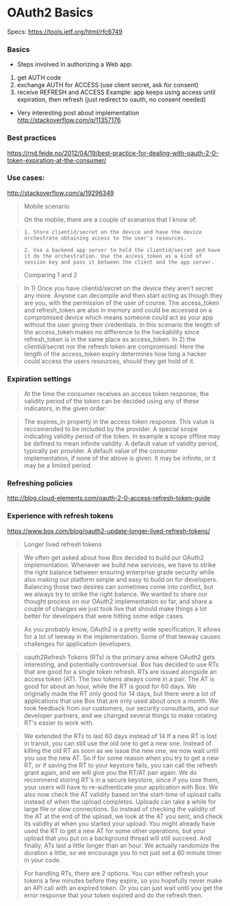 # OAuth2 Basics
Specs: https://tools.ietf.org/html/rfc6749


### Basics

- Steps involved in authorizing a Web app:
1. get AUTH code
2. exchange AUTH for ACCESS (use client secret, ask for consent)
3. receive REFRESH and ACCESS
Example: app keeps using access until expiration, then refresh (just redirect to oauth, no consent needed)

- Very interesting post about implementation
http://stackoverflow.com/q/11357176


### Best practices

https://rnd.feide.no/2012/04/19/best-practice-for-dealing-with-oauth-2-0-token-expiration-at-the-consumer/



### Use cases:
http://stackoverflow.com/a/19296349

> Mobile scenario
>
> On the mobile, there are a couple of scenarios that I know of:

>     1. Store clientid/secret on the device and have the device orchestrate obtaining access to the user's resources.

>     2. Use a backend app server to hold the clientid/secret and have it do the orchestration. Use the access_token as a kind of session key and pass it between the client and the app server.

> Comparing 1 and 2

> In 1) Once you have clientid/secret on the device they aren't secret any more. Anyone can decompile and then start acting as though they are you, with the permission of the user of course. The access_token and refresh_token are also in memory and could be accessed on a compromised device which means someone could act as your app without the user giving their credentials. In this scenario the length of the access_token makes no difference to the hackability since refresh_token is in the same place as access_token. In 2) the clientid/secret nor the refresh token are compromised. Here the length of the access_token expiry determines how long a hacker could access the users resources, should they get hold of it.

### Expiration settings

> At the time the consumer receives an access token response, the validity period of the token can be decided using any of these indicators, in the given order:

>    The expires_in property in the access token response. This value is reccomended to be included by the provider.
>    A special scope indicating validity period of the token. In example a scope offline may be defined to mean infinite validity.
>    A default value of validity period, typically per provider.
>    A default value of the consumer implementation, if none of the above is given. It may be infinite, or it may be a limited period.


### Refreshing policies
http://blog.cloud-elements.com/oauth-2-0-access-refresh-token-guide

### Experience with refresh tokens
https://www.box.com/blog/oauth2-update-longer-lived-refresh-tokens/


> Longer lived refresh tokens

> We often get asked about how Box decided to build our OAuth2 implementation. Whenever we build new services, we have to strike the right balance between ensuring enterprise grade security while also making our platform simple and easy to build on for developers. Balancing those two desires can sometimes come into conflict, but we always try to strike the right balance. We wanted to share our thought process on our OAuth2 implementation so far, and share a couple of changes we just took live that should make things a lot better for developers that were hitting some edge cases.

> As you probably know, OAuth2 is a pretty wide specification. It allows for a lot of leeway in the implementation. Some of that leeway causes challenges for application developers.

> oauth2Refresh Tokens (RTs) is the primary area where OAuth2 gets interesting, and potentially controversial. Box has decided to use RTs that are good for a single token refresh. RTs are issued alongside an access token (AT). The two tokens always come in a pair. The AT is good for about an hour, while the RT is good for 60 days. We originally made the RT only good for 14 days, but there were a lot of applications that use Box that are only used about once a month. We took feedback from our customers, our security consultants, and our developer partners, and we changed several things to make rotating RT's easier to work with.

>    We extended the RTs to last 60 days instead of 14
>    If a new RT is lost in transit, you can still use the old one to get a new one. Instead of killing the old RT as soon as we issue the new one, we now wait until you use the new AT. So if for some reason when you try to get a new RT, or if saving the RT to your keystore fails, you can call the refresh grant again, and we will give you the RT/AT pair again. We do recommend storing RT's in a secure keystore, since if you lose them, your users will have to re-authenticate your application with Box.
>    We also now check the AT validity based on the start-time of upload calls instead of when the upload completes. Uploads can take a while for large file or slow connections. So instead of checking the validity of the AT at the end of the upload, we look at the AT you sent, and check its validity at when you started your upload. You might already have used the RT to get a new AT for some other operations, but your upload that you put on a background thread will still succeed.
>    And finally, ATs last a little longer than an hour. We actually randomize the duration a little, so we encourage you to not just set a 60 minute timer in your code.

> For handling RTs, there are 2 options. You can either refresh your tokens a few minutes before they expire, so you hopefully never make an API call with an expired token. Or you can just wait until you get the error response that your token expired and do the refresh then.

